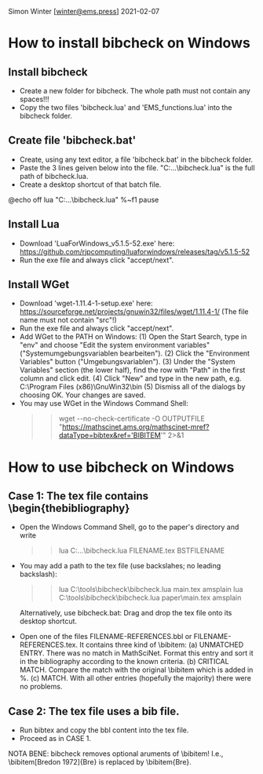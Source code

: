 Simon Winter [winter@ems.press] 
2021-02-07

# How to install bibcheck on Windows

## Install bibcheck
* Create a new folder for bibcheck. The whole path must not contain any spaces!!!
* Copy the two files 'bibcheck.lua' and 'EMS_functions.lua' into the bibcheck folder.

## Create file 'bibcheck.bat'
* Create, using any text editor, a file 'bibcheck.bat' in the bibcheck folder.
* Paste the 3 lines geiven below into the file. "C:\...\bibcheck.lua" is the full path of bibcheck.lua.
* Create a desktop shortcut of that batch file.

@echo off
lua "C:\...\bibcheck.lua" %~f1
pause

## Install Lua
* Download 'LuaForWindows_v5.1.5-52.exe' here:
  https://github.com/rjpcomputing/luaforwindows/releases/tag/v5.1.5-52
* Run the exe file and always click "accept/next".

## Install WGet
* Download 'wget-1.11.4-1-setup.exe' here:
  https://sourceforge.net/projects/gnuwin32/files/wget/1.11.4-1/
  (The file name must not contain "src"!)
* Run the exe file and always click "accept/next".
* Add WGet to the PATH on Windows:
  (1) Open the Start Search, type in "env" and choose "Edit the system environment variables" ("Systemumgebungsvariablen bearbeiten").
  (2) Click the "Environment Variables" button ("Umgebungsvariablen").
  (3) Under the "System Variables" section (the lower half), find the row with "Path" in the first column and click edit.
  (4) Click "New" and type in the new path, e.g. C:\Program Files (x86)\GnuWin32\bin
   (5) Dismiss all of the dialogs by choosing OK. Your changes are saved.
* You may use WGet in the Windows Command Shell:
  >> wget --no-check-certificate -O OUTPUTFILE 
  "https://mathscinet.ams.org/mathscinet-mref?dataType=bibtex&ref='BIBITEM'" 2>&1

# How to use bibcheck on Windows

## Case 1: The tex file contains \begin{thebibliography}
* Open the Windows Command Shell, go to the paper's directory and write
  >> lua C:\...\bibcheck.lua FILENAME.tex BSTFILENAME
  
* You may add a path to the tex file (use backslahes; no leading backslash):     
  >> lua C:\tools\bibcheck\bibcheck.lua main.tex amsplain
  >> lua C:\tools\bibcheck\bibcheck.lua paper\main.tex amsplain
    
  Alternatively, use bibcheck.bat: Drag and drop the tex file onto its desktop shortcut.
* Open one of the files FILENAME-REFERENCES.bbl or FILENAME-REFERENCES.tex. 
  It contains three kind of \bibitem:
  (a) UNMATCHED ENTRY. 
      There was no match in MathSciNet.
      Format this entry and sort it in the bibliography according to the known criteria. 
  (b) CRITICAL MATCH.
      Compare the match with the original \bibitem which is added in %.
  (c) MATCH.
      With all other entries (hopefully the majority) there were no problems. 
    
## Case 2: The tex file uses a bib file.
* Run bibtex and copy the bbl content into the tex file.
* Proceed as in CASE 1.

NOTA BENE: bibcheck removes optional aruments of \bibitem!
I.e., \bibitem[Bredon 1972]{Bre} is replaced by \bibitem{Bre}.
